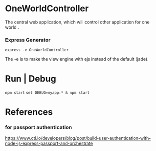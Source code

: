 # OneWorldController

The central web application, which will control other application for one world .

### Express Generator
`express -e OneWorldController`

The -e is to make the view engine with ejs instead of the default (jade).

# Run | Debug
`npm start`
`set DEBUG=myapp:* & npm start`

# References

### for passport authentication
https://www.ctl.io/developers/blog/post/build-user-authentication-with-node-js-express-passport-and-orchestrate